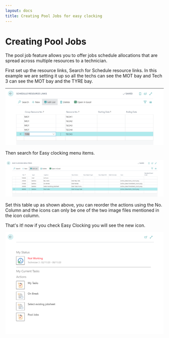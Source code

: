 ```yaml
---
layout: docs
title: Creating Pool Jobs for easy clocking 
---
```


#   Creating Pool Jobs 

The pool job feature allows you to offer jobs schedule allocations that are spread across multiple resources to a technician. 

First set up the resource links, Search for Schedule resource links.
In this example we are setting it up so all the techs can see the MOT bay and Tech 3 can see the MOT bay and the TYRE bay.

![](media/schedule-resource-links.png)

Then search for Easy clocking menu items.

![](media/easy-clocking-menu-items.png)

Set this table up as shown above, you can reorder the actions using the No. Column and the icons can only be one of the two image files mentioned in the icon column.

That's it! now if you check Easy Clocking you will see the new icon.

![](media/easy-clocking-pool-jobs.png)